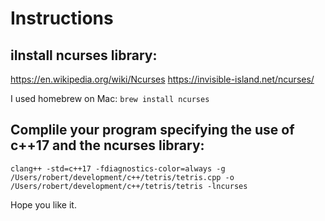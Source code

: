 # Instructions

## iInstall ncurses library:

https://en.wikipedia.org/wiki/Ncurses
https://invisible-island.net/ncurses/

I used homebrew on Mac: `brew install ncurses`

## Complile your program specifying the use of c++17 and the ncurses library:


`clang++ -std=c++17 -fdiagnostics-color=always -g /Users/robert/development/c++/tetris/tetris.cpp -o /Users/robert/development/c++/tetris/tetris -lncurses`

Hope you like it.
